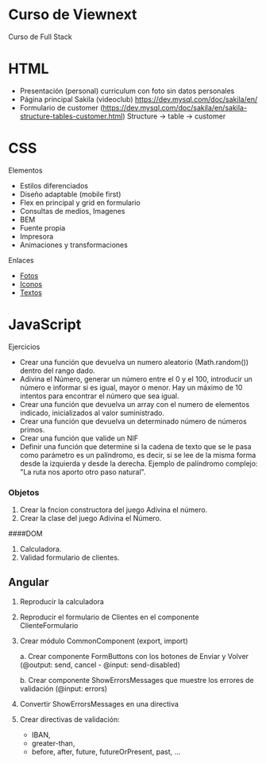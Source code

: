 # Curso de Viewnext
Curso de Full Stack

# HTML

- Presentación (personal)
    curriculum con foto sin datos personales
- Página principal Sakila (videoclub)
    https://dev.mysql.com/doc/sakila/en/
- Formulario de customer (https://dev.mysql.com/doc/sakila/en/sakila-structure-tables-customer.html)
    Structure -> table -> customer
    
# CSS
Elementos

* Estilos diferenciados
* Diseño adaptable (mobile first)
* Flex en principal y grid en formulario
* Consultas de medios, Imagenes 
* BEM
* Fuente propia
* Impresora
* Animaciones y transformaciones

Enlaces

* [Fotos](https://picsum.photos/)
* [Iconos](https://fontawesome.com/)
* [Textos](https://lipsum.com/)

# JavaScript

Ejercicios

* Crear una función que devuelva un numero aleatorio (Math.random()) dentro del rango dado.
* Adivina el Número, generar un número entre el 0 y el 100, introducir un número e informar si es igual, mayor o menor. Hay un máximo de 10 intentos para encontrar el número que sea igual.
* Crear una función que devuelva un array con el numero de elementos indicado, inicializados al valor suministrado.
* Crear una función que devuelva un determinado número de números primos.
* Crear una función que valide un NIF
* Definir una función que determine si la cadena de texto que se le pasa como parámetro es un palíndromo, es decir, si se lee de la misma forma desde la izquierda y desde la derecha. Ejemplo de palíndromo complejo: "La ruta nos aporto otro paso natural".

### Objetos

1. Crear la fncion constructora del juego Adivina el número.
2. Crear la clase del juego Adivina el Número.


####DOM

1. Calculadora.
2. Validad formulario de clientes.

## Angular

1. Reproducir la calculadora
2. Reproducir el formulario de Clientes en el componente ClienteFormulario
3. Crear módulo CommonComponent (export, import)

    a. Crear componente FormButtons con los botones de Enviar y Volver (@output: send, cancel - @input: send-disabled)

    b. Crear componente ShowErrorsMessages que muestre los errores de validación (@input: errors)
4. Convertir ShowErrorsMessages en una directiva
5. Crear directivas de validación:

    - IBAN, 
    - greater-than, 
    - before, after, future, futureOrPresent, past, ...